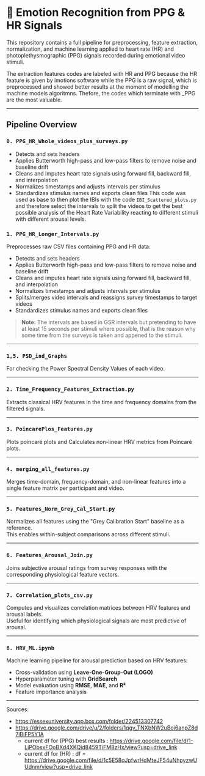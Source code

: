 # 🧠 Emotion Recognition from PPG & HR Signals

This repository contains a full pipeline for preprocessing, feature extraction, normalization, and machine learning applied to heart rate (HR) and photoplethysmographic (PPG) signals recorded during emotional video stimuli.

The extraction features codes are labeled with HR and PPG because the HR feature is given by imotions software while the PPG is a raw signal, which is preprocessed and showed better results at the moment of modelling the machine models algoritmns. Thefore, the codes which terminate with _PPG are the most valuable. 

---

## Pipeline Overview

### `0. PPG_HR_Whole_videos_plus_surveys.py`
- Detects and sets headers
- Applies Butterworth high-pass and low-pass filters to remove noise and baseline drift
- Cleans and imputes heart rate signals using forward fill, backward fill, and interpolation
- Normalizes timestamps and adjusts intervals per stimulus
- Standardizes stimulus names and exports clean files
This code was used as base to then plot the IBIs with the code `IBI_Scattered_plots.py`  and therefore select the intervals to split the videos to get the best possible analysis of the Heart Rate Variability reacting to different stimuli with different arousal levels. 

### `1. PPG_HR_Longer_Intervals.py`
Preprocesses raw CSV files containing PPG and HR data:
- Detects and sets headers
- Applies Butterworth high-pass and low-pass filters to remove noise and baseline drift
- Cleans and imputes heart rate signals using forward fill, backward fill, and interpolation
- Normalizes timestamps and adjusts intervals per stimulus
- Splits/merges video intervals and reassigns survey timestamps to target videos
- Standardizes stimulus names and exports clean files

> **Note:** The intervals are based in GSR intervals but pretending to have at least 15 seconds per stimuli where possible, that is the reason why some time from the surveys is taken and appened to the stimuli.
---

### `1,5. PSD_ind_Graphs`
For checking the Power Spectral Density Values of each video. 

---

### `2. Time_Frequency_Features_Extraction.py`
Extracts classical HRV features in the time and frequency domains from the filtered signals.

---

### `3. PoincarePlos_Features.py`
Plots poincaré plots and Calculates non-linear HRV metrics from Poincaré plots.

---

### `4. merging_all_features.py`
Merges time-domain, frequency-domain, and non-linear features into a single feature matrix per participant and video.

---

### `5. Features_Norm_Grey_Cal_Start.py`
Normalizes all features using the "Grey Calibration Start" baseline as a reference.  
This enables within-subject comparisons across different stimuli.

---

### `6. Features_Arousal_Join.py`
Joins subjective arousal ratings from survey responses with the corresponding physiological feature vectors.

---

### `7. Correlation_plots_csv.py`
Computes and visualizes correlation matrices between HRV features and arousal labels.  
Useful for identifying which physiological signals are most predictive of arousal.

---

### `8. HRV_ML.ipynb`
Machine learning pipeline for arousal prediction based on HRV features:
- Cross-validation using **Leave-One-Group-Out (LOGO)**
- Hyperparameter tuning with **GridSearch**
- Model evaluation using **RMSE**, **MAE**, and **R²**
- Feature importance analysis


---

Sources: 
- https://essexuniversity.app.box.com/folder/224513307742
- https://drive.google.com/drive/u/2/folders/1qgv_TNXbNW2uBoi6anpZ8d7iBiFP5Y1A
   - current df for (PPG) best results : https://drive.google.com/file/d/1-LjPObsxFOoBXd4XKQid8459TiFM8zHx/view?usp=drive_link
   - current df for (HR) : df = https://drive.google.com/file/d/1c5E58qJpfwrHdMteJF54uNhpyzwUUdnm/view?usp=drive_link 
     
